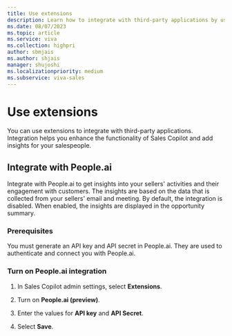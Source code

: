 ```yaml
---
title: Use extensions
description: Learn how to integrate with third-party applications by using extensions in Sales Copilot.
ms.date: 08/07/2023
ms.topic: article
ms.service: viva
ms.collection: highpri
author: sbmjais
ms.author: shjais
manager: shujoshi
ms.localizationpriority: medium
ms.subservice: viva-sales
---
```


# Use extensions

You can use extensions to integrate with third-party applications. Integration helps you enhance the functionality of Sales Copilot and add insights for your salespeople.

## Integrate with People.ai

Integrate with People.ai to get insights into your sellers' activities and their engagement with customers. The insights are based on the data that is collected from your sellers' email and meeting. By default, the integration is disabled. When enabled, the insights are displayed in the opportunity summary.

### Prerequisites

You must generate an API key and API secret in People.ai. They are used to authenticate and connect you with People.ai. 

### Turn on People.ai integration

1.  In Sales Copilot admin settings, select **Extensions**.

2.  Turn on **People.ai (preview)**.

3. Enter the values for **API key** and **API Secret**. 

4. Select **Save**.
